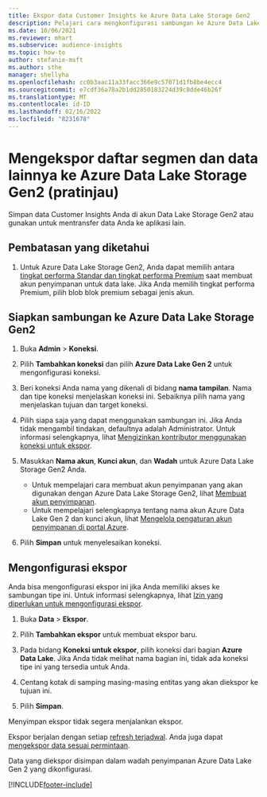```yaml
---
title: Ekspor data Customer Insights ke Azure Data Lake Storage Gen2
description: Pelajari cara mengkonfigurasi sambungan ke Azure Data Lake Storage Gen2.
ms.date: 10/06/2021
ms.reviewer: mhart
ms.subservice: audience-insights
ms.topic: how-to
author: stefanie-msft
ms.author: sthe
manager: shellyha
ms.openlocfilehash: cc0b3aac11a33facc366e9c57071d1fb8be4ecc4
ms.sourcegitcommit: e7cdf36a78a2b1dd2850183224d39c8dde46b26f
ms.translationtype: MT
ms.contentlocale: id-ID
ms.lasthandoff: 02/16/2022
ms.locfileid: "8231678"
---
```

# <a name="export-segment-list-and-other-data-to-azure-data-lake-storage-gen2-preview"></a>Mengekspor daftar segmen dan data lainnya ke Azure Data Lake Storage Gen2 (pratinjau)

Simpan data Customer Insights Anda di akun Data Lake Storage Gen2 atau gunakan untuk mentransfer data Anda ke aplikasi lain.

## <a name="known-limitations"></a>Pembatasan yang diketahui

1. Untuk Azure Data Lake Storage Gen2, Anda dapat memilih antara [tingkat performa Standar dan tingkat performa Premium](/azure/storage/blobs/create-data-lake-storage-account) saat membuat akun penyimpanan untuk data lake. Jika Anda memilih tingkat performa Premium, pilih blob blok premium sebagai jenis akun. 


## <a name="set-up-the-connection-to-azure-data-lake-storage-gen2"></a>Siapkan sambungan ke Azure Data Lake Storage Gen2 


1. Buka **Admin** > **Koneksi**.

1. Pilih **Tambahkan koneksi** dan pilih **Azure Data Lake Gen 2** untuk mengonfigurasi koneksi.

1. Beri koneksi Anda nama yang dikenali di bidang **nama tampilan**. Nama dan tipe koneksi menjelaskan koneksi ini. Sebaiknya pilih nama yang menjelaskan tujuan dan target koneksi.

1. Pilih siapa saja yang dapat menggunakan sambungan ini. Jika Anda tidak mengambil tindakan, defaultnya adalah Administrator. Untuk informasi selengkapnya, lihat [Mengizinkan kontributor menggunakan koneksi untuk ekspor](connections.md#allow-contributors-to-use-a-connection-for-exports).

1. Masukkan **Nama akun**, **Kunci akun**, dan **Wadah** untuk Azure Data Lake Storage Gen2 Anda.
    - Untuk mempelajari cara membuat akun penyimpanan yang akan digunakan dengan Azure Data Lake Storage Gen2, lihat [Membuat akun penyimpanan](/azure/storage/blobs/create-data-lake-storage-account). 
    - Untuk mempelajari selengkapnya tentang nama akun Azure Data Lake Gen 2 dan kunci akun, lihat [Mengelola pengaturan akun penyimpanan di portal Azure](/azure/storage/common/storage-account-manage).

1. Pilih **Simpan** untuk menyelesaikan koneksi. 

## <a name="configure-an-export"></a>Mengonfigurasi ekspor

Anda bisa mengonfigurasi ekspor ini jika Anda memiliki akses ke sambungan tipe ini. Untuk informasi selengkapnya, lihat [Izin yang diperlukan untuk mengonfigurasi ekspor](export-destinations.md#set-up-a-new-export).

1. Buka **Data** > **Ekspor**.

1. Pilih **Tambahkan ekspor** untuk membuat ekspor baru.

1. Pada bidang **Koneksi untuk ekspor**, pilih koneksi dari bagian **Azure Data Lake**. Jika Anda tidak melihat nama bagian ini, tidak ada koneksi tipe ini yang tersedia untuk Anda.

1. Centang kotak di samping masing-masing entitas yang akan diekspor ke tujuan ini.

1. Pilih **Simpan**.

Menyimpan ekspor tidak segera menjalankan ekspor.

Ekspor berjalan dengan setiap [refresh terjadwal](system.md#schedule-tab). Anda juga dapat [mengekspor data sesuai permintaan](export-destinations.md#run-exports-on-demand). 

Data yang diekspor disimpan dalam wadah penyimpanan Azure Data Lake Gen 2 yang dikonfigurasi. 

[!INCLUDE[footer-include](../includes/footer-banner.md)]
